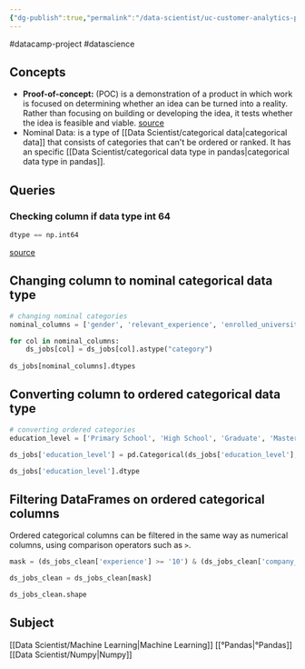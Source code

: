 ```yaml
---
{"dg-publish":true,"permalink":"/data-scientist/uc-customer-analytics-preparing-data-for-modeling/","created":"2023-11-05T22:11:47.159+01:00","updated":"2024-03-02T14:54:58.948+01:00"}
---
```



#datacamp-project #datascience 
## Concepts
- **Proof-of-concept:** (POC) is a demonstration of a product in which work is focused on determining whether an idea can be turned into a reality. Rather than focusing on building or developing the idea, it tests whether the idea is feasible and viable. [source](https://www.techtarget.com/searchcio/definition/proof-of-concept-POC)
- Nominal Data: is a type of [[Data Scientist/categorical data\|categorical data]] that consists of categories that can't be ordered or ranked. It has an specific [[Data Scientist/categorical data type in pandas\|categorical data type in pandas]].
## Queries
### Checking column if data type int 64
```python
dtype == np.int64
```
[source](https://pandas.pydata.org/docs/reference/api/pandas.api.types.is_int64_dtype.html)
## Changing column to nominal categorical data type
```python
# changing nominal categories
nominal_columns = ['gender', 'relevant_experience', 'enrolled_university', 'major_discipline', 'company_type']

for col in nominal_columns:
    ds_jobs[col] = ds_jobs[col].astype("category")
    
ds_jobs[nominal_columns].dtypes
```

## Converting column to ordered categorical data type
```python
# converting ordered categories
education_level = ['Primary School', 'High School', 'Graduate', 'Masters', 'Phd']

ds_jobs['education_level'] = pd.Categorical(ds_jobs['education_level'], categories=education_level, ordered=True)

ds_jobs['education_level'].dtype
```

## Filtering DataFrames on ordered categorical columns
Ordered categorical columns can be filtered in the same way as numerical columns, using comparison operators such as `>`.
```python
mask = (ds_jobs_clean['experience'] >= '10') & (ds_jobs_clean['company_size'] >= '1000-4999')

ds_jobs_clean = ds_jobs_clean[mask]

ds_jobs_clean.shape
```

## Subject
[[Data Scientist/Machine Learning\|Machine Learning]]
[[°Pandas\|°Pandas]]
[[Data Scientist/Numpy\|Numpy]]


